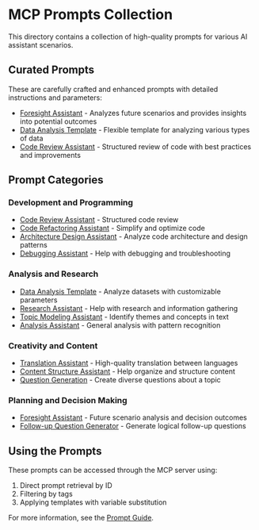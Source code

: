 # MCP Prompts Collection

This directory contains a collection of high-quality prompts for various AI assistant scenarios.

## Curated Prompts

These are carefully crafted and enhanced prompts with detailed instructions and parameters:

- [Foresight Assistant](curated/foresight-assistant.md) - Analyzes future scenarios and provides insights into potential outcomes
- [Data Analysis Template](curated/data-analysis-template.md) - Flexible template for analyzing various types of data
- [Code Review Assistant](examples/code-review-prompt.md) - Structured review of code with best practices and improvements

## Prompt Categories

### Development and Programming

- [Code Review Assistant](examples/code-review-prompt.md) - Structured code review
- [Code Refactoring Assistant](code-refactoring-assistant.md) - Simplify and optimize code
- [Architecture Design Assistant](architecture-design-assistant.md) - Analyze code architecture and design patterns
- [Debugging Assistant](debugging-assistant.md) - Help with debugging and troubleshooting

### Analysis and Research

- [Data Analysis Template](curated/data-analysis-template.md) - Analyze datasets with customizable parameters
- [Research Assistant](research-oriented-assistant.md) - Help with research and information gathering
- [Topic Modeling Assistant](topic-modeling-assistant.md) - Identify themes and concepts in text
- [Analysis Assistant](analysis-assistant.md) - General analysis with pattern recognition

### Creativity and Content

- [Translation Assistant](translation-assistant.md) - High-quality translation between languages
- [Content Structure Assistant](you-are-a-talented-information-inter.md) - Help organize and structure content
- [Question Generation](generate-different-types-of-questions.md) - Create diverse questions about a topic

### Planning and Decision Making

- [Foresight Assistant](curated/foresight-assistant.md) - Future scenario analysis and decision outcomes
- [Follow-up Question Generator](you-are-a-helpful-assistant-that-gene.md) - Generate logical follow-up questions

## Using the Prompts

These prompts can be accessed through the MCP server using:

1. Direct prompt retrieval by ID
2. Filtering by tags
3. Applying templates with variable substitution

For more information, see the [Prompt Guide](../docs/prompt-guide.md). 